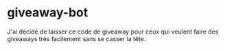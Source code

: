 # giveaway-bot
J'ai décidé de laisser ce code de giveaway pour ceux qui veulent faire des giveaways très facilement sans se casser la tête. 
